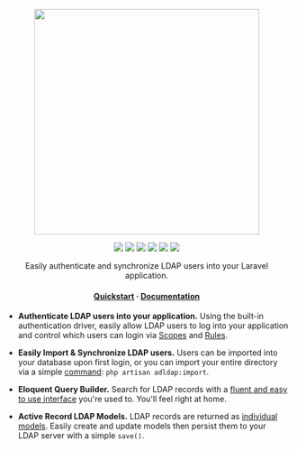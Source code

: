 <!-- readme.md -->

<p align="center">
    <img src="https://ldaprecord.com/assets/img/logo.png" width="400">
</p>

<p align="center">
    <a href="https://laravel.com"><img src="https://img.shields.io/badge/Built_for-Laravel-green.svg?style=flat-square"></a>
    <a href="https://travis-ci.com/directorytree/ldaprecord-laravel"><img src="https://img.shields.io/travis/directorytree/ldaprecord-laravel.svg?style=flat-square"></a>
    <a href="https://scrutinizer-ci.com/g/directorytree/ldaprecord-laravel"><img src="https://img.shields.io/scrutinizer/g/directorytree/ldaprecord-laravel/master.svg?style=flat-square"></a>
    <a href="https://packagist.org/packages/directorytree/ldaprecord-laravel"><img src="https://img.shields.io/packagist/dt/directorytree/ldaprecord-laravel.svg?style=flat-square"></a>
    <a href="https://packagist.org/packages/directorytree/ldaprecord-laravel"><img src="https://img.shields.io/packagist/v/directorytree/ldaprecord-laravel.svg?style=flat-square"></a>
    <a href="https://packagist.org/packages/directorytree/ldaprecord-laravel"><img src="https://img.shields.io/packagist/l/directorytree/ldaprecord-laravel.svg?style=flat-square"></a>
</p>

<p align="center">
    Easily authenticate and synchronize LDAP users into your Laravel application.
</p>

<h4 align="center">
    <a href="https://ldaprecord.com/docs/laravel/quickstart">Quickstart</a>
    <span> · </span>
    <a href="https://ldaprecord.com/docs/laravel">Documentation</a>
</h4>

- **Authenticate LDAP users into your application.** Using the built-in authentication driver, easily allow
LDAP users to log into your application and control which users can login via [Scopes](https://ldaprecord.com/docs/models/#query-scopes) and [Rules](https://adldap2.github.io/Adldap2-Laravel/#/auth/setup?id=rules).

- **Easily Import & Synchronize LDAP users.** Users can be imported into your database upon first login,
or you can import your entire directory via a simple [command](https://adldap2.github.io/Adldap2-Laravel/#/auth/importing): `php artisan adldap:import`.

- **Eloquent Query Builder.** Search for LDAP records with a [fluent and easy to use interface](https://ldaprecord.com/docs/searching/) you're used to. You'll feel right at home.

- **Active Record LDAP Models.** LDAP records are returned as [individual models](https://ldaprecord.com/docs/models/). Easily create
and update models then persist them to your LDAP server with a simple `save()`.
